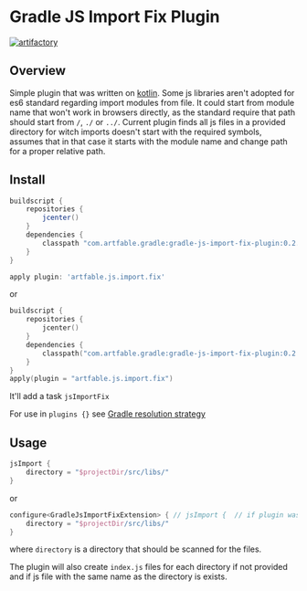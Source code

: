 # Gradle JS Import Fix Plugin
[ ![artifactory](https://img.shields.io/badge/Artifactory-v0.2.0-green) ](https://artfable.jfrog.io/ui/packages/gav:%2F%2Fcom.artfable.gradle:gradle-js-import-fix-plugin)

## Overview
Simple plugin that was written on [kotlin](https://kotlinlang.org). Some js libraries aren't adopted for es6 standard regarding import modules from file.
It could start from module name that won't work in browsers directly, as the standard require that path should start from `/`, `./` or `../`. 
Current plugin finds all js files in a provided directory for witch imports doesn't start with the required symbols, assumes that in that case it starts with the module name and change path for a proper relative path. 
 

## Install
```groovy
buildscript {
    repositories {
        jcenter()
    }
    dependencies {
        classpath "com.artfable.gradle:gradle-js-import-fix-plugin:0.2.0"
    }
}

apply plugin: 'artfable.js.import.fix'
```

or

```kotlin
buildscript {
    repositories {
        jcenter()
    }
    dependencies {
        classpath("com.artfable.gradle:gradle-js-import-fix-plugin:0.2.0")
    }
}
apply(plugin = "artfable.js.import.fix")
```

It'll add a task `jsImportFix`

For use in `plugins {}` see [Gradle resolution strategy](https://docs.gradle.org/current/userguide/custom_plugins.html#note_for_plugins_published_without_java_gradle_plugin)

## Usage

```groovy
jsImport {
    directory = "$projectDir/src/libs/"
}
```

or

```kotlin
configure<GradleJsImportFixExtension> { // jsImport {  // if plugin was added in plugins {} block 
    directory = "$projectDir/src/libs/"
}
```

where `directory` is a directory that should be scanned for the files.

The plugin will also create `index.js` files for each directory if not provided and if js file with the same name as the directory is exists. 